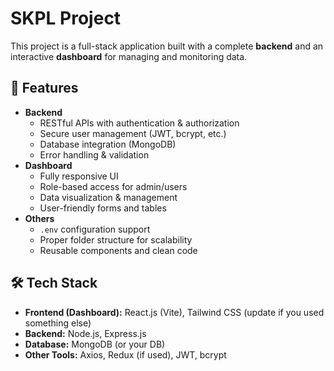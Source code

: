 # SKPL Project

This project is a full-stack application built with a complete **backend** and an interactive **dashboard** for managing and monitoring data.  

## 🚀 Features
- **Backend**
  - RESTful APIs with authentication & authorization
  - Secure user management (JWT, bcrypt, etc.)
  - Database integration (MongoDB)
  - Error handling & validation
- **Dashboard**
  - Fully responsive UI
  - Role-based access for admin/users
  - Data visualization & management
  - User-friendly forms and tables
- **Others**
  - `.env` configuration support
  - Proper folder structure for scalability
  - Reusable components and clean code

## 🛠️ Tech Stack
- **Frontend (Dashboard):** React.js (Vite), Tailwind CSS (update if you used something else)
- **Backend:** Node.js, Express.js
- **Database:** MongoDB (or your DB)
- **Other Tools:** Axios, Redux (if used), JWT, bcrypt
